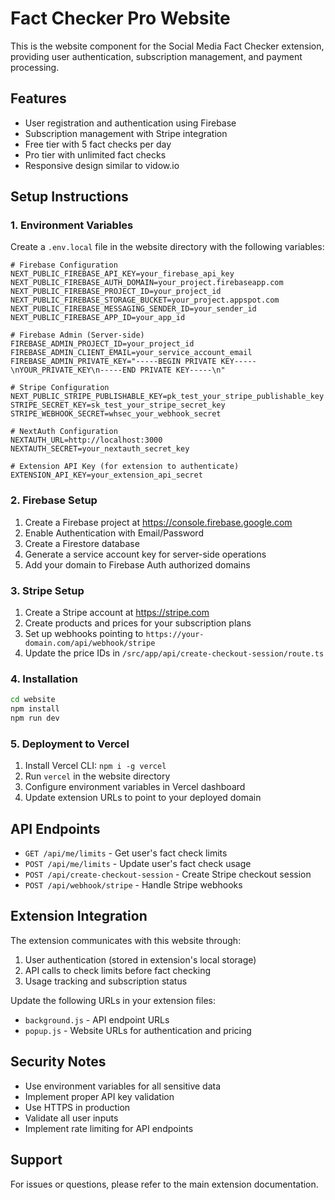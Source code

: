 # Fact Checker Pro Website

This is the website component for the Social Media Fact Checker extension, providing user authentication, subscription management, and payment processing.

## Features

- User registration and authentication using Firebase
- Subscription management with Stripe integration
- Free tier with 5 fact checks per day
- Pro tier with unlimited fact checks
- Responsive design similar to vidow.io

## Setup Instructions

### 1. Environment Variables

Create a `.env.local` file in the website directory with the following variables:

```env
# Firebase Configuration
NEXT_PUBLIC_FIREBASE_API_KEY=your_firebase_api_key
NEXT_PUBLIC_FIREBASE_AUTH_DOMAIN=your_project.firebaseapp.com
NEXT_PUBLIC_FIREBASE_PROJECT_ID=your_project_id
NEXT_PUBLIC_FIREBASE_STORAGE_BUCKET=your_project.appspot.com
NEXT_PUBLIC_FIREBASE_MESSAGING_SENDER_ID=your_sender_id
NEXT_PUBLIC_FIREBASE_APP_ID=your_app_id

# Firebase Admin (Server-side)
FIREBASE_ADMIN_PROJECT_ID=your_project_id
FIREBASE_ADMIN_CLIENT_EMAIL=your_service_account_email
FIREBASE_ADMIN_PRIVATE_KEY="-----BEGIN PRIVATE KEY-----\nYOUR_PRIVATE_KEY\n-----END PRIVATE KEY-----\n"

# Stripe Configuration
NEXT_PUBLIC_STRIPE_PUBLISHABLE_KEY=pk_test_your_stripe_publishable_key
STRIPE_SECRET_KEY=sk_test_your_stripe_secret_key
STRIPE_WEBHOOK_SECRET=whsec_your_webhook_secret

# NextAuth Configuration
NEXTAUTH_URL=http://localhost:3000
NEXTAUTH_SECRET=your_nextauth_secret_key

# Extension API Key (for extension to authenticate)
EXTENSION_API_KEY=your_extension_api_secret
```

### 2. Firebase Setup

1. Create a Firebase project at https://console.firebase.google.com
2. Enable Authentication with Email/Password
3. Create a Firestore database
4. Generate a service account key for server-side operations
5. Add your domain to Firebase Auth authorized domains

### 3. Stripe Setup

1. Create a Stripe account at https://stripe.com
2. Create products and prices for your subscription plans
3. Set up webhooks pointing to `https://your-domain.com/api/webhook/stripe`
4. Update the price IDs in `/src/app/api/create-checkout-session/route.ts`

### 4. Installation

```bash
cd website
npm install
npm run dev
```

### 5. Deployment to Vercel

1. Install Vercel CLI: `npm i -g vercel`
2. Run `vercel` in the website directory
3. Configure environment variables in Vercel dashboard
4. Update extension URLs to point to your deployed domain

## API Endpoints

- `GET /api/me/limits` - Get user's fact check limits
- `POST /api/me/limits` - Update user's fact check usage
- `POST /api/create-checkout-session` - Create Stripe checkout session
- `POST /api/webhook/stripe` - Handle Stripe webhooks

## Extension Integration

The extension communicates with this website through:

1. User authentication (stored in extension's local storage)
2. API calls to check limits before fact checking
3. Usage tracking and subscription status

Update the following URLs in your extension files:
- `background.js` - API endpoint URLs
- `popup.js` - Website URLs for authentication and pricing

## Security Notes

- Use environment variables for all sensitive data
- Implement proper API key validation
- Use HTTPS in production
- Validate all user inputs
- Implement rate limiting for API endpoints

## Support

For issues or questions, please refer to the main extension documentation.